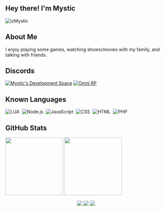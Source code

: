 ## Hey there! I'm Mystic
<p align="left"> <img src="https://komarev.com/ghpvc/?username=izMystic&label=Views&color=blue&style=plastic" alt="izMystic" /> </p>

## About Me
I enjoy playing some games, watching shows/movies with my family, and talking with friends.<br>

## Discords

[![Mystic's Development Space](https://discordapp.com/api/guilds/784600007876935730/widget.png?style=banner2)](https://discord.gg/mbxTEAC74a)
[![Omni RP](https://discordapp.com/api/guilds/700823865299042304/widget.png?style=banner2)](https://discord.gg/B39PNga2bX)

## Known Languages

![LUA](https://img.shields.io/badge/-Lua-333333?style=flat&logo=lua)&nbsp;
![Node.js](https://img.shields.io/badge/-Node.js-333333?style=flat&logo=node.js)&nbsp;
![JavaScript](https://img.shields.io/badge/-JavaScript-333333?style=flat&logo=javascript)&nbsp;
![CSS](https://img.shields.io/badge/-CSS-333333?style=flat&logo=CSS3&logoColor=1572B6)&nbsp;
![HTML](https://img.shields.io/badge/-HTML-333333?style=flat&logo=HTML5)&nbsp;
![PHP](https://img.shields.io/badge/-PHP-333333?style=flat&logo=php)&nbsp;

## GitHub Stats
<p align="left">
  <img height="180rem" src="https://github-readme-stats-eight-theta.vercel.app/api?username=izMystic&layout=compact&show_icons=true&include_all_commits=true&hide_border=true&count_private=true&title_color=ff64da&icon_color=a960ff&text_color=ffffff&bg_color=291B3E"/>
  <img height="180rem" src="https://github-readme-stats-eight-theta.vercel.app/api/top-langs/?username=izMystic&langs_count=10&layout=compact&hide_border=true&title_color=ff64da&icon_color=a960ff&text_color=ffffff&bg_color=291B3E"/>
</p>

<p align="center">
  <a href="https://izmystic.dev"><img src="https://img.shields.io/badge/-Website-ff00ff?style=flat&logo=CodeSandbox&logoColor=white"/></a>
  <a href="https://izmystic.dev/discord"><img src="https://img.shields.io/badge/-Discord-7289DA?style=flat&logo=Discord&logoColor=white"/></a>
  <a href="https://www.twitter.com/iz_mystic"><img src="https://img.shields.io/badge/-Twitter-1DA1F2?style=flat&logo=Twitter&logoColor=white"/></a>
</p>
